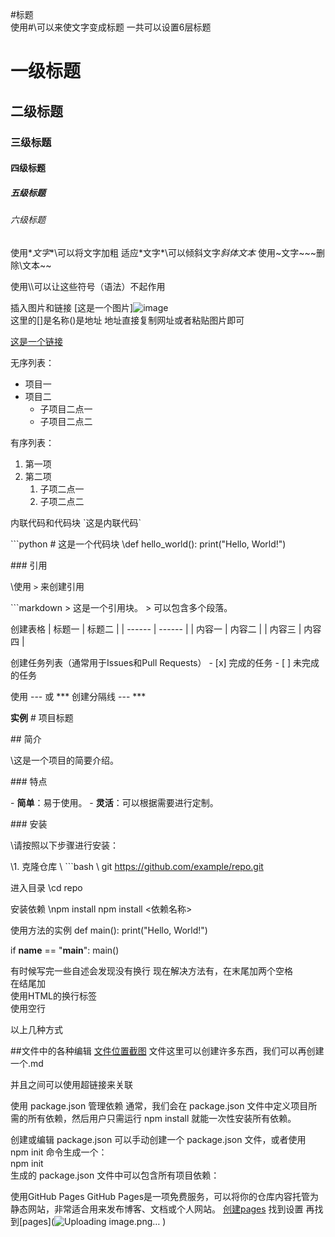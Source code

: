 #标题  
使用\#\可以来使文字变成标题
  一共可以设置6层标题
  # 一级标题
  ## 二级标题
  ### 三级标题
  #### 四级标题
  ##### 五级标题
  ###### 六级标题

使用\**文字**\可以将文字加粗
适应\*文字*\可以倾斜文字*斜体文本*
使用\~文字~\~~删除\文本~~

使用\\\可以让这些符号（语法）不起作用

插入图片和链接
[这是一个图片]![image](https://github.com/user-attachments/assets/6857d9ff-6a74-4d62-897c-f8e7ab51ff70)  
这里的[]是名称()是地址
 地址直接复制网址或者粘贴图片即可

[这是一个链接](https://www.example.com)

无序列表：
- 项目一
- 项目二
  - 子项目二点一
  - 子项目二点二

有序列表：
1. 第一项
2. 第二项
   1. 子项二点一
   2. 子项二点二


内联代码和代码块
\`这是内联代码`

\```python
\# 这是一个代码块
\def hello_world():
    print("Hello, World!")


  
\### 引用

\使用 `>` 来创建引用

\```markdown
\> 这是一个引用块。
\> 可以包含多个段落。

创建表格
\| 标题一 | 标题二 |
\| ------ | ------ |
\| 内容一 | 内容二 |
\| 内容三 | 内容四 |


创建任务列表（通常用于Issues和Pull Requests）
\- [x] 完成的任务
\- [ ] 未完成的任务


使用 --- 或 *** 创建分隔线
\---
\***

**实例**
\# 项目标题

\## 简介

\这是一个项目的简要介绍。

\### 特点

\- **简单**：易于使用。
\- **灵活**：可以根据需要进行定制。

\### 安装

\请按照以下步骤进行安装：

\1. 克隆仓库
\   ```bash
\   git https://github.com/example/repo.git

进入目录
\cd repo

安装依赖
\npm install
npm install <依赖名称>

使用方法的实例
def main():
    print("Hello, World!")

if __name__ == "__main__":
    main()

有时候写完一些自述会发现没有换行
现在解决方法有，在末尾加两个空格  
在结尾加<br> 使用HTML的换行标签 <br>
使用空行

以上几种方式

##文件中的各种编辑
[文件位置截图](![image](https://github.com/user-attachments/assets/dea257bb-f671-43b6-bf01-f7cf0ef40354)
) 文件这里可以创建许多东西，我们可以再创建一个.md

并且之间可以使用超链接来关联


使用 package.json 管理依赖
通常，我们会在 package.json 文件中定义项目所需的所有依赖，然后用户只需运行 npm install 就能一次性安装所有依赖。

创建或编辑 package.json
可以手动创建一个 package.json 文件，或者使用 npm init 命令生成一个：  
npm init  
生成的 package.json 文件中可以包含所有项目依赖：

使用GitHub Pages
GitHub Pages是一项免费服务，可以将你的仓库内容托管为静态网站，非常适合用来发布博客、文档或个人网站。
[创建pages](![image](https://github.com/user-attachments/assets/1622412e-970f-4465-ae13-a3c3fe1f2d6c)
)  找到设置
再找到[pages](![Uploading image.png…]()
)
